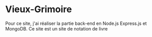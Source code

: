 # Vieux-Grimoire
Pour ce site, j'ai réaliser la partie back-end en Node.js Express.js et MongoDB. Ce site est un site de notation de livre
